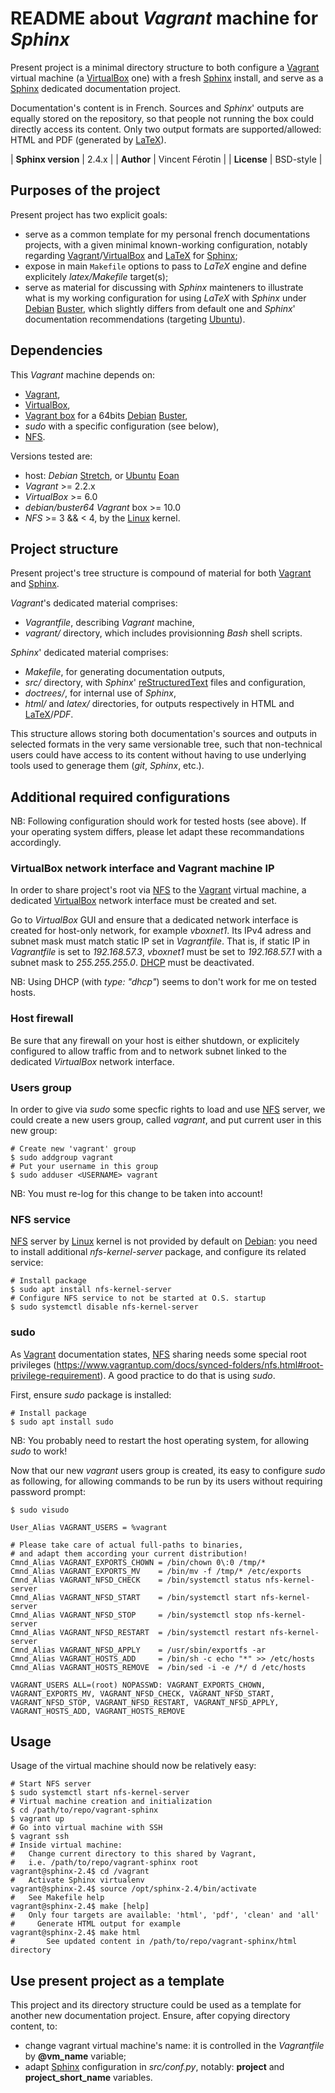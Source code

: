 # README about *Vagrant* machine for *Sphinx*

Present project is a minimal directory structure to both
configure a [Vagrant] virtual machine (a [VirtualBox] one) with a fresh
[Sphinx] install, and serve as a [Sphinx] dedicated documentation project.

Documentation's content is in French.
Sources and *Sphinx*' outputs are equally stored on the repository,
so that people not running the box could directly access its content.
Only two output formats are supported/allowed:
HTML and PDF (generated by [LaTeX]).

| **Sphinx version**    | 2.4.x             |
| **Author**            | Vincent Férotin   |
| **License**           | BSD-style         |


## Purposes of the project

Present project has two explicit goals:

*   serve as a common template for my personal french documentations projects,
    with a given minimal known-working configuration,
    notably regarding [Vagrant]/[VirtualBox] and [LaTeX] for [Sphinx];
*   expose in main `Makefile` options to pass to *LaTeX* engine and
    define explicitely *latex/Makefile* target(s);
*   serve as material for discussing with *Sphinx* mainteners to illustrate
    what is my working configuration for using *LaTeX* with *Sphinx*
    under [Debian] [Buster], which slightly differs from default one
    and *Sphinx*' documentation recommendations (targeting [Ubuntu]).


## Dependencies

This *Vagrant* machine depends on:

*   [Vagrant],
*   [VirtualBox],
*   [Vagrant box](https://app.vagrantup.com/debian/boxes/buster64)
    for a 64bits [Debian] [Buster],
*   *sudo* with a specific configuration (see below),
*   [NFS].

Versions tested are:

*   host: *Debian* [Stretch], or [Ubuntu] [Eoan]
*   *Vagrant* >= 2.2.x
*   *VirtualBox* >= 6.0
*   *debian/buster64* *Vagrant* box >= 10.0
*   *NFS* >= 3 && < 4, by the [Linux] kernel.


## Project structure

Present project's tree structure is compound of material for both [Vagrant]
and [Sphinx].

*Vagrant*'s dedicated material comprises:

*   *Vagrantfile*, describing *Vagrant* machine,
*   *vagrant/* directory, which includes provisionning *Bash* shell scripts.

*Sphinx*' dedicated material comprises:

*   *Makefile*, for generating documentation outputs,
*   *src/* directory, with *Sphinx*' [reStructuredText] files and configuration,
*   *doctrees/*, for internal use of *Sphinx*,
*   *html/* and *latex/* directories, for outputs respectively in HTML and
    [LaTeX]/*PDF*.

This structure allows storing both documentation's sources and outputs in
selected formats in the very same versionable tree, such that non-technical users
could have access to its content without having to use underlying tools
used to generage them (*git*, *Sphinx*, etc.).


## Additional required configurations

NB: Following configuration should work for tested hosts (see above).
If your operating system differs, please let adapt these recommandations
accordingly.


### VirtualBox network interface and Vagrant machine IP

In order to share project's root via [NFS] to the [Vagrant] virtual machine,
a dedicated [VirtualBox] network interface must be created and set.

Go to *VirtualBox* GUI and ensure that a dedicated network interface
is created for host-only network, for example *vboxnet1*.
Its IPv4 adress and subnet mask must match static IP set in *Vagrantfile*.
That is, if static IP in *Vagrantfile* is set to *192.168.57.3*,
*vboxnet1* must be set to *192.168.57.1* with a subnet mask to *255.255.255.0*.
[DHCP] must be deactivated.

NB: Using DHCP (with *type: "dhcp"*) seems to don't work for me
on tested hosts.


### Host firewall

Be sure that any firewall on your host is either shutdown,
or explicitely configured to allow traffic from and to network subnet linked to
the dedicated *VirtualBox* network interface.


### Users group

In order to give via *sudo* some specfic rights to load and use [NFS] server,
we could create a new users group, called *vagrant*, and put current user in
this new group:

```shell
# Create new 'vagrant' group
$ sudo addgroup vagrant
# Put your username in this group
$ sudo adduser <USERNAME> vagrant
```

NB: You must re-log for this change to be taken into account!


### NFS service

[NFS] server by [Linux] kernel is not provided by default on [Debian]:
you need to install additional *nfs-kernel-server* package, and configure
its related service:

```shell
# Install package
$ sudo apt install nfs-kernel-server
# Configure NFS service to not be started at O.S. startup
$ sudo systemctl disable nfs-kernel-server
```

### sudo

As [Vagrant] documentation states, [NFS] sharing needs some special root
privileges (https://www.vagrantup.com/docs/synced-folders/nfs.html#root-privilege-requirement).
A good practice to do that is using *sudo*.

First, ensure *sudo* package is installed:

```shell
# Install package
$ sudo apt install sudo
```

NB: You probably need to restart the host operating system, for allowing *sudo*
to work!

Now that our new *vagrant* users group is created, its easy to configure *sudo*
as following, for allowing commands to be run by its users without requiring
password prompt:

```shell
$ sudo visudo
```

```plaintext
User_Alias VAGRANT_USERS = %vagrant

# Please take care of actual full-paths to binaries,
# and adapt them according your current distribution!
Cmnd_Alias VAGRANT_EXPORTS_CHOWN = /bin/chown 0\:0 /tmp/*
Cmnd_Alias VAGRANT_EXPORTS_MV    = /bin/mv -f /tmp/* /etc/exports
Cmnd_Alias VAGRANT_NFSD_CHECK    = /bin/systemctl status nfs-kernel-server
Cmnd_Alias VAGRANT_NFSD_START    = /bin/systemctl start nfs-kernel-server
Cmnd_Alias VAGRANT_NFSD_STOP     = /bin/systemctl stop nfs-kernel-server
Cmnd_Alias VAGRANT_NFSD_RESTART  = /bin/systemctl restart nfs-kernel-server
Cmnd_Alias VAGRANT_NFSD_APPLY    = /usr/sbin/exportfs -ar
Cmnd_Alias VAGRANT_HOSTS_ADD     = /bin/sh -c echo "*" >> /etc/hosts
Cmnd_Alias VAGRANT_HOSTS_REMOVE  = /bin/sed -i -e /*/ d /etc/hosts

VAGRANT_USERS ALL=(root) NOPASSWD: VAGRANT_EXPORTS_CHOWN, VAGRANT_EXPORTS_MV, VAGRANT_NFSD_CHECK, VAGRANT_NFSD_START, VAGRANT_NFSD_STOP, VAGRANT_NFSD_RESTART, VAGRANT_NFSD_APPLY, VAGRANT_HOSTS_ADD, VAGRANT_HOSTS_REMOVE
```


## Usage

Usage of the virtual machine should now be relatively easy:

```shell
# Start NFS server
$ sudo systemctl start nfs-kernel-server
# Virtual machine creation and initialization
$ cd /path/to/repo/vagrant-sphinx
$ vagrant up
# Go into virtual machine with SSH
$ vagrant ssh
# Inside virtual machine:
#   Change current directory to this shared by Vagrant,
#   i.e. /path/to/repo/vagrant-sphinx root
vagrant@sphinx-2.4$ cd /vagrant
#   Activate Sphinx virtualenv
vagrant@sphinx-2.4$ source /opt/sphinx-2.4/bin/activate
#   See Makefile help
vagrant@sphinx-2.4$ make [help]
#   Only four targets are available: 'html', 'pdf', 'clean' and 'all'
#     Generate HTML output for example
vagrant@sphinx-2.4$ make html
#       See updated content in /path/to/repo/vagrant-sphinx/html directory
```


## Use present project as a template

This project and its directory structure could be used as a template
for another new documentation project.
Ensure, after copying directory content, to:

*   change vagrant virtual machine's name:
    it is controlled in the *Vagrantfile* by **@vm_name** variable;
*   adapt [Sphinx] configuration in *src/conf.py*, notably:
    **project** and **project_short_name** variables.


[Buster]:               https://www.debian.org/releases/buster/
[Debian]:               https://www.debian.org/
[debian-buster-box]:    https://app.vagrantup.com/debian/boxes/buster64
[DHCP]:                 https://en.wikipedia.org/wiki/Dynamic_Host_Configuration_Protocol
[Eoan]:                 http://releases.ubuntu.com/eoan/
[LaTeX]:                https://www.latex-project.org/
[Linux]:                https://en.wikipedia.org/wiki/Linux_kernel
[NFS]:                  https://en.wikipedia.org/wiki/Network_File_System_%28protocol%29
[reStructuredText]:     http://docutils.sourceforge.net/rst.html
[Sphinx]:               https://www.sphinx-doc.org/
[Stretch]:              https://www.debian.org/releases/stretch/
[Ubuntu]:               https://ubuntu.com/
[Vagrant]:              https://www.vagrantup.com/
[VirtualBox]:           https://www.virtualbox.org/

